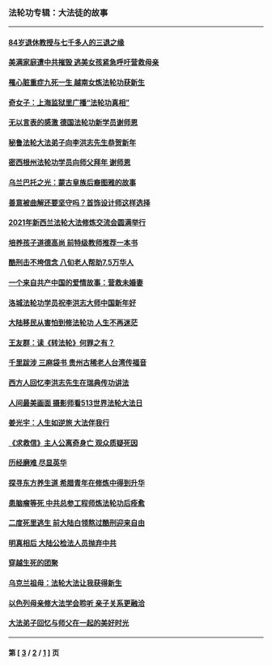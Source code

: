### 法轮功专辑：大法徒的故事
---
#### [84岁退休教授与七千多人的三退之缘](../../pages/nf1147481/n13796650.md?10100430) 
#### [美满家庭遭中共摧毁 逃美女孩紧急呼吁营救母亲](../../pages/nf1147481/n13792859.md?10100430) 
#### [罹心脏重症九死一生 越南女炼法轮功获新生](../../pages/nf1147481/n13732766.md?10100430) 
#### [奇女子：上海监狱里广播“法轮功真相”](../../pages/nf1147481/n13726443.md?10100430) 
#### [无以言表的感激 德国法轮功新学员谢师恩](../../pages/nf1147481/n13543790.md?10100430) 
#### [秘鲁法轮大法弟子向李洪志先生恭贺新年](../../pages/nf1147481/n13540182.md?10100430) 
#### [密西根州法轮功学员向师父拜年 谢师恩](../../pages/nf1147481/n13538183.md?10100430) 
#### [乌兰巴托之光：蒙古皇族后裔图雅的故事](../../pages/nf1147481/n13155759.md?10100430) 
#### [善意被曲解还要坚守吗？首饰设计师这样选择](../../pages/nf1147481/n13077575.md?10100430) 
#### [2021年新西兰法轮大法修炼交流会圆满举行](../../pages/nf1147481/n13033149.md?10100430) 
#### [培养孩子道德高尚 前特级教师推荐一本书](../../pages/nf1147481/n12938640.md?10100430) 
#### [酷刑击不垮信念 八旬老人帮助7.5万华人](../../pages/nf1147481/n12880712.md?10100430) 
#### [一个来自共产中国的爱情故事：营救未婚妻](../../pages/nf1147481/n12778386.md?10100430) 
#### [洛城法轮功学员祝李洪志大师中国新年好](../../pages/nf1147481/n12724685.md?10100430) 
#### [大陆移民从害怕到修法轮功 人生不再迷茫](../../pages/nf1147481/n12414325.md?10100430) 
#### [王友群：读《转法轮》何罪之有？](../../pages/nf1147481/n12408647.md?10100430) 
#### [千里跋涉 三麻袋书 贵州古稀老人台湾传福音](../../pages/nf1147481/n12198750.md?10100430) 
#### [西方人回忆李洪志先生在瑞典传功讲法](../../pages/nf1147481/n12099607.md?10100430) 
#### [人间最美画面 摄影师看513世界法轮大法日](../../pages/nf1147481/n12094118.md?10100430) 
#### [姜光宇：人生如逆旅 大法伴我行](../../pages/nf1147481/n12088664.md?10100430) 
#### [《求救信》主人公离奇身亡 观众质疑死因](../../pages/nf1147481/n11845215.md?10100430) 
#### [历经磨难 尽显英华](../../pages/nf1147481/n11723297.md?10100430) 
#### [探寻东方养生道 希腊青年在修炼中得到升华](../../pages/nf1147481/n11494502.md?10100430) 
#### [患脑瘤等死 中共总参工程师炼法轮功后痊愈](../../pages/nf1147481/n11466682.md?10100430) 
#### [二度死里逃生 前大陆白领熬过酷刑迎来自由](../../pages/nf1147481/n11368594.md?10100430) 
#### [明真相后 大陆公检法人员抛弃中共](../../pages/nf1147481/n11358618.md?10100430) 
#### [穿越生死的团聚](../../pages/nf1147481/n11258922.md?10100430) 
#### [乌克兰祖母：法轮大法让我获得新生](../../pages/nf1147481/n11269457.md?10100430) 
#### [以色列母亲修大法学会聆听 亲子关系更融洽](../../pages/nf1147481/n11268195.md?10100430) 
#### [大法弟子回忆与师父在一起的美好时光](../../pages/nf1147481/n11267759.md?10100430) 

---
#### 第 [ [3](./3.md?10100430) / [2](./2.md?10100430) / [1](./1.md?10100430) ] 页
